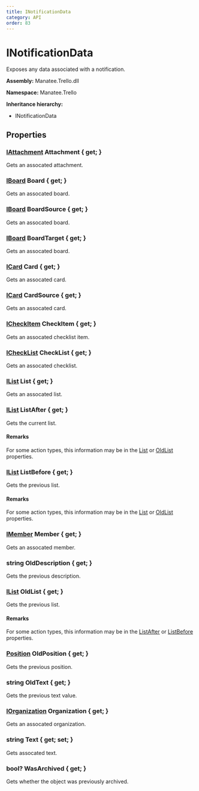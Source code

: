 ```yaml
---
title: INotificationData
category: API
order: 83
---
```


# INotificationData

Exposes any data associated with a notification.

**Assembly:** Manatee.Trello.dll

**Namespace:** Manatee.Trello

**Inheritance hierarchy:**

- INotificationData

## Properties

### [IAttachment](IAttachment#iattachment) Attachment { get; }

Gets an assocated attachment.

### [IBoard](IBoard#iboard) Board { get; }

Gets an assocated board.

### [IBoard](IBoard#iboard) BoardSource { get; }

Gets an assocated board.

### [IBoard](IBoard#iboard) BoardTarget { get; }

Gets an assocated board.

### [ICard](ICard#icard) Card { get; }

Gets an assocated card.

### [ICard](ICard#icard) CardSource { get; }

Gets an assocated card.

### [ICheckItem](ICheckItem#icheckitem) CheckItem { get; }

Gets an assocated checklist item.

### [ICheckList](ICheckList#ichecklist) CheckList { get; }

Gets an assocated checklist.

### [IList](IList#ilist) List { get; }

Gets an assocated list.

### [IList](IList#ilist) ListAfter { get; }

Gets the current list.

#### Remarks

For some action types, this information may be in the [List](INotificationData#ilist-list--get-) or [OldList](INotificationData#ilist-oldlist--get-) properties.

### [IList](IList#ilist) ListBefore { get; }

Gets the previous list.

#### Remarks

For some action types, this information may be in the [List](INotificationData#ilist-list--get-) or [OldList](INotificationData#ilist-oldlist--get-) properties.

### [IMember](IMember#imember) Member { get; }

Gets an assocated member.

### string OldDescription { get; }

Gets the previous description.

### [IList](IList#ilist) OldList { get; }

Gets the previous list.

#### Remarks

For some action types, this information may be in the [ListAfter](INotificationData#ilist-listafter--get-) or [ListBefore](INotificationData#ilist-listbefore--get-) properties.

### [Position](Position#position) OldPosition { get; }

Gets the previous position.

### string OldText { get; }

Gets the previous text value.

### [IOrganization](IOrganization#iorganization) Organization { get; }

Gets an assocated organization.

### string Text { get; set; }

Gets assocated text.

### bool? WasArchived { get; }

Gets whether the object was previously archived.

